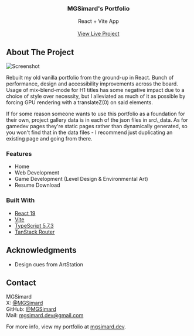 <br/>
<div align="center">

<h3 align="center">MGSimard's Portfolio</h3>
<p align="center">
React + Vite App
<br/>
<br/>
<a href="https://mgsimard.dev/">View Live Project</a>
</p>
</div>

## About The Project

![Screenshot](https://i.imgur.com/LQ2s3qQ.jpeg)

Rebuilt my old vanilla portfolio from the ground-up in React. Bunch of performance, design and accessibility improvements across the board. Usage of mix-blend-mode for H1 titles has some negative impact due to a choice of style over necessity, but I alleviated as much of it as possible by forcing GPU rendering with a translateZ(0) on said elements.

If for some reason someone wants to use this portfolio as a foundation for their own, project gallery data is in each of the json files in src\\\_data. As for gamedev pages they're static pages rather than dynamically generated, so you won't find that in the data files - I recommend just duplicating an existing page and going from there.

### Features

- Home
- Web Development
- Game Development (Level Design & Environmental Art)
- Resume Download

### Built With

- [React 19](https://react.dev/)
- [Vite](https://vite.dev/)
- [TypeScript 5.7.3](https://www.typescriptlang.org/)
- [TanStack Router](https://tanstack.com/router/latest/)

## Acknowledgments

- Design cues from ArtStation

## Contact

MGSimard  
X: [@MGSimard](https://x.com/MGSimard)  
GitHub: [@MGSimard](https://github.com/MGSimard)  
Mail: [mgsimard.dev@gmail.com](mailto:mgsimard.dev@gmail.com)

For more info, view my portfolio at [mgsimard.dev](https://mgsimard.dev).
